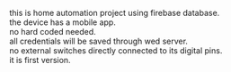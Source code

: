 this is home automation project using firebase database.<br>the device has a mobile app.<br>no hard coded needed.<br>all credentials will be saved through wed server.<br>no external switches directly connected to its digital pins.<br>it is first version.
